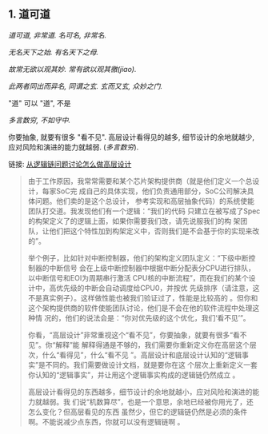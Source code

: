 ## 1. 道可道

*道可道, 非常道. 名可名, 非常名.*

*无名天下之始. 有名天下之母.*

*故常无欲以观其妙. 常有欲以观其徼(jiao).*

*此两者同出而异名, 同谓之玄. 玄而又玄, 众妙之门.*

"道" 可以 "道", 不是

*多言数穷, 不如守中.*

你要抽象, 就要有很多 "看不见". 高层设计看得见的越多, 细节设计的余地就越少, 应对风险和演进的能力就越弱. (*多言数穷*).

链接: [从逻辑链问题讨论怎么做高层设计](https://gitee.com/Kenneth-Lee-2012/MySummary/blob/master/%E8%BD%AF%E4%BB%B6%E6%9E%84%E6%9E%B6%E8%AE%BE%E8%AE%A1/%E4%BB%8E%E9%80%BB%E8%BE%91%E9%93%BE%E9%97%AE%E9%A2%98%E8%AE%A8%E8%AE%BA%E6%80%8E%E4%B9%88%E5%81%9A%E9%AB%98%E5%B1%82%E8%AE%BE%E8%AE%A1.rst)

> 由于工作原因，我常常需要和某个芯片架构提供商（就是他们定义一个总设计，每家SoC完 成自己的具体实现，他们负责通用部分，SoC公司解决具体问题。他们卖的是这个总设计， 参考实现和高层抽象代码）的系统使能团队打交道。我发现他们有一个逻辑：“我们的代码 只建立在被写成了Spec的构架定义了的逻辑上面，如果你需要我们改，请先说服我们的构 架团队，让他们把这个特性加到构架定义中，否则我们是不会基于你的实现来改的”。
>
> 举个例子，比如针对中断控制器，他们的架构定义团队定义：“下级中断控制器的中断信号 会在上级中断控制器中根据中断分配表分CPU进行排队，以中断信号和EOI为周期串行激活 CPU核的中断流程”，而在我们的某个设计中，高优先级的中断会自动调度给CPU0，并按优 先级排序（请注意，这不是真实例子）。这样做性能也被我们验证过了，性能是比较高的 。但你和这个架构提供商的软件使能团队讨论，他们是不会在他的软件流程中处理这种情 况的，他们的说法会是：“你对优先级的这个优化，我们‘看不见’”。
>
> 你看，“高层设计”非常重视这个“看不见”，你要抽象，就要有很多“看不见”。你“解释”能 解释得通是不够的，我们需要你重新定义你在高层这个层次，什么“看得见”，什么“看不见 ”。高层设计和底层设计认知的“逻辑事实”是不同的。我们需要做设计文档，就是要你在这 个层次上重新定义一套你认知的“逻辑事实”，并让用这个逻辑事实构成的逻辑链仍然成立 。
>
> 高层设计看得见的东西越多，细节设计的余地就越小，应对风险和演进的能力就越弱。我 们说“机数算尽”，也是一个意思，余地已经被你用光了，还怎么变化？但高层看见的东西 虽然少，但它的逻辑链仍然是必须的条件啊。不能说减少点东西，你就可以没有逻辑链啊 。

